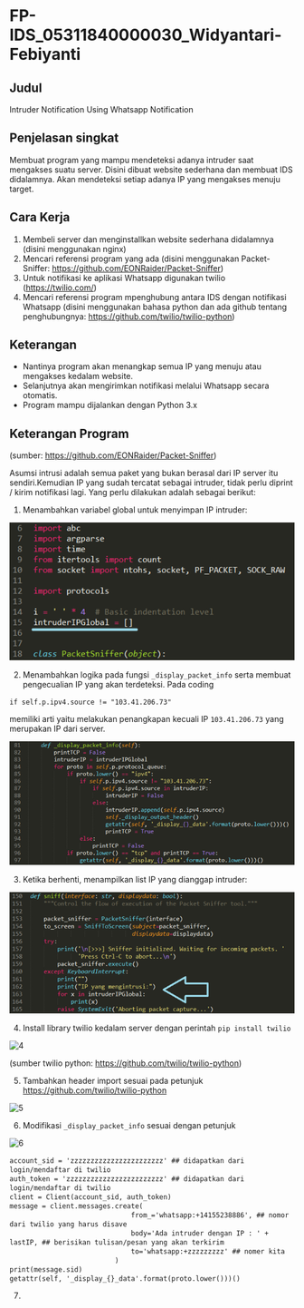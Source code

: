 # FP-IDS_05311840000030_Widyantari-Febiyanti

## Judul 
Intruder Notification Using Whatsapp Notification

## Penjelasan singkat
Membuat program yang mampu mendeteksi adanya intruder saat mengakses suatu server. Disini dibuat website sederhana dan membuat IDS didalamnya. Akan mendeteksi setiap adanya IP yang mengakses menuju target. 

## Cara Kerja 
1. Membeli server dan menginstallkan website sederhana didalamnya (disini menggunakan nginx) 
2. Mencari referensi program yang ada (disini menggunakan Packet-Sniffer: https://github.com/EONRaider/Packet-Sniffer)
3. Untuk notifikasi ke aplikasi Whatsapp digunakan twilio (https://twilio.com/)
4. Mencari referensi program mpenghubung antara IDS dengan notifikasi Whatsapp 
(disini menggunakan bahasa python dan ada github tentang penghubungnya: https://github.com/twilio/twilio-python)

## Keterangan 
- Nantinya program akan menangkap semua IP yang menuju atau mengakses kedalam website. 
- Selanjutnya akan mengirimkan notifikasi melalui Whatsapp secara otomatis. 
- Program mampu dijalankan dengan Python 3.x

## Keterangan Program 
(sumber: https://github.com/EONRaider/Packet-Sniffer) 

Asumsi intrusi adalah semua paket yang bukan berasal dari IP server itu sendiri.Kemudian IP yang sudah tercatat sebagai intruder, tidak perlu diprint / kirim notifikasi lagi. Yang perlu dilakukan adalah sebagai berikut: 

1. Menambahkan variabel global untuk menyimpan IP intruder:

![1](https://github.com/widyantarif/FP-IDS_05311840000030_Widyantari-Febiyanti/blob/main/Dokumentasi/Picture1.png)

2. Menambahkan logika pada fungsi ```_display_packet_info``` serta membuat pengecualian IP yang akan terdeteksi. Pada coding 
```
if self.p.ipv4.source != "103.41.206.73"
```

memiliki arti yaitu melakukan penangkapan kecuali IP ```103.41.206.73``` yang merupakan IP dari server. 

![2](https://github.com/widyantarif/FP-IDS_05311840000030_Widyantari-Febiyanti/blob/main/Dokumentasi/Picture2.png)

3. Ketika berhenti, menampilkan list IP yang dianggap intruder:

![3](https://github.com/widyantarif/FP-IDS_05311840000030_Widyantari-Febiyanti/blob/main/Dokumentasi/Picture6.png)

4. Install library twilio kedalam server dengan perintah
```pip install twilio```

![4](https://github.com/widyantarif/FP-IDS_05311840000030_Widyantari-Febiyanti/blob/main/Dokumentasi/Picture9.png)

(sumber twilio python: https://github.com/twilio/twilio-python)

5. Tambahkan header import sesuai pada petunjuk https://github.com/twilio/twilio-python

![5](https://github.com/widyantarif/FP-IDS_05311840000030_Widyantari-Febiyanti/blob/main/Dokumentasi/Picture10.png)

6. Modifikasi ```_display_packet_info``` sesuai dengan petunjuk 

![6](https://github.com/widyantarif/FP-IDS_05311840000030_Widyantari-Febiyanti/blob/main/Dokumentasi/Picture11.png) 

```
account_sid = 'zzzzzzzzzzzzzzzzzzzzzzz' ## didapatkan dari login/mendaftar di twilio
auth_token = 'zzzzzzzzzzzzzzzzzzzzzzzz' ## didapatkan dari login/mendaftar di twilio
client = Client(account_sid, auth_token)
message = client.messages.create(
                              from_='whatsapp:+14155238886', ## nomor dari twilio yang harus disave
                              body='Ada intruder dengan IP : ' + lastIP, ## berisikan tulisan/pesan yang akan terkirim
                              to='whatsapp:+zzzzzzzzz' ## nomer kita
                          )
print(message.sid)
getattr(self, '_display_{}_data'.format(proto.lower()))()
```

7. 
